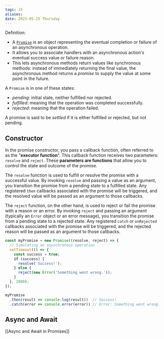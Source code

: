 ```yaml
---
tags: JS
aliases: 
date: 2023-05-25 Thursday
---
```


Definition:

- A [`Promise`](https://developer.mozilla.org/en-US/docs/Web/JavaScript/Reference/Global_Objects/Promise) is an object representing the eventual completion or failure of an asynchronous operation.
- It allows you to associate handlers with an asynchronous action's eventual success value or failure reason. 
- This lets asynchronous methods return values like synchronous methods: instead of immediately returning the final value, the asynchronous method returns a _promise_ to supply the value at some point in the future.

A `Promise` is in one of these states:

- _pending_: initial state, neither fulfilled nor rejected.
- _fulfilled_: meaning that the operation was completed successfully.
- _rejected_: meaning that the operation failed.

A promise is said to be _settled_ if it is either fulfilled or rejected, but not pending.

## Constructor

In the promise constructor, you pass a callback function, often referred to as the "**executor function**". This callback function receives two parameters: `resolve` and `reject`. These **parameters are functions** that allow you to control the state and outcome of the promise.

The `resolve` function is used to fulfill or resolve the promise with a successful value. By invoking `resolve` and passing a value as an argument, you transition the promise from a pending state to a fulfilled state. Any registered `then` callbacks associated with the promise will be triggered, and the resolved value will be passed as an argument to those callbacks.

The `reject` function, on the other hand, is used to reject or fail the promise with a reason or an error. By invoking `reject` and passing an argument (typically an `Error` object or an error message), you transition the promise from a pending state to a rejected state. Any registered `catch` or `onRejected` callbacks associated with the promise will be triggered, and the rejected reason will be passed as an argument to those callbacks.

```javascript
const myPromise = new Promise((resolve, reject) => {
  // Simulating an asynchronous operation
  setTimeout(() => {
    const success = true;
    if (success) {
      resolve('Success!');
    } else {
      reject(new Error('Something went wrong.'));
    }
  }, 2000);
});

myPromise
  .then(result => console.log(result))  // Success!
  .catch(error => console.error(error)) // Error: Something went wrong.
```


## Async and Await

[[Async and Await in Promises]]